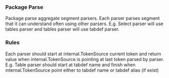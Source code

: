 ### Package Parse
Package parse aggregate segment parsers.
Each parser parses segment that it can understand often using
other parsers. E.g. Select parser will use tables parser
and tables parser will use tabdef parser.

### Rules
Each parser should start at internal.TokenSource current token and
return value when internal.TokenSource is pointing at last token parsed
by parser. E.g. Table parser should start at tabdef name and finish
when internal.TokenSource point either to tabdef name or tabdef alias (if exist)